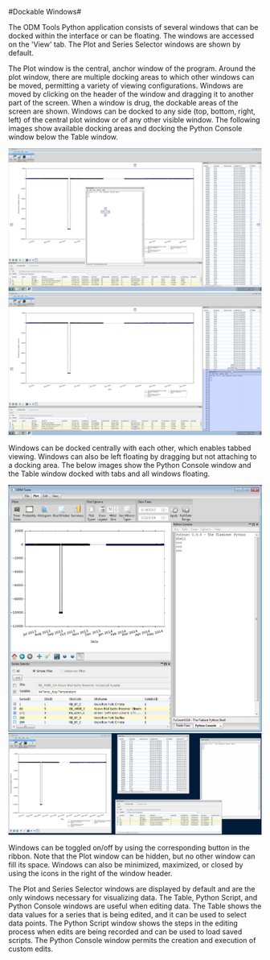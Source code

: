 #Dockable Windows#

The ODM Tools Python application consists of several windows that can be docked within the interface or can be floating. The windows are accessed on the 'View' tab. The Plot and Series Selector windows are shown by default. 

The Plot window is the central, anchor window of the program. Around the plot window, there are multiple docking areas to which other windows can be moved, permitting a variety of viewing configurations. Windows are moved by clicking on the header of the window and dragging it to another part of the screen. When a window is drug, the dockable areas of the screen are shown. Windows can be docked to any side (top, bottom, right, left) of the central plot window or of any other visible window. The following images show available docking areas and docking the Python Console window below the Table window. 

![DockableAreas](images/DockableAreas.png) 
![Docking](images/Docking.png) 

Windows can be docked centrally with each other, which enables tabbed viewing. Windows can also be left floating by dragging but not attaching to a docking area. The below images show the Python Console window and the Table window docked with tabs and all windows floating.

![TabbedDocking](images/TabbedDocking.png)
![Floating](images/Floating.png)  

Windows can be toggled on/off by using the corresponding button in the ribbon. Note that the Plot window can be hidden, but no other window can fill its space. Windows can also be minimized, maximized, or closed by using the icons in the right of the window header.

The Plot and Series Selector windows are displayed by default and are the only windows necessary for visualizing data. The Table, Python Script, and Python Console windows are useful when editing data. The Table shows the data values for a series that is being edited, and it can be used to select data points. The Python Script window shows the steps in the editing process when edits are being recorded and can be used to load saved scripts. The Python Console window permits the creation and execution of custom edits.